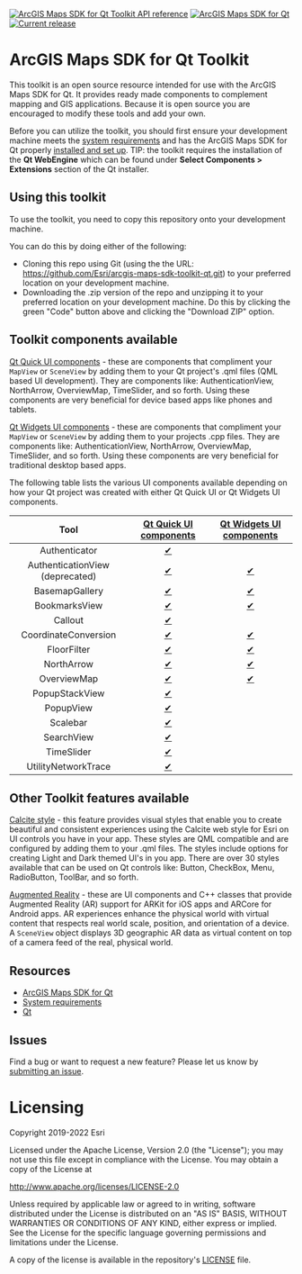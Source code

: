 [![ArcGIS Maps SDK for Qt Toolkit API reference](https://img.shields.io/badge/API_Reference-purple)](https://developers.arcgis.com/qt/latest/toolkit/api-reference/) [![ArcGIS Maps SDK for Qt](https://img.shields.io/badge/ArcGIS%20Maps%20SDK%20for%20Qt-0b5394)](https://developers.arcgis.com/qt/) [![Current release](https://img.shields.io/github/v/release/esri/arcgis-maps-sdk-toolkit-qt?label=current%20release)](https://github.com/Esri/arcgis-maps-sdk-toolkit-qt/releases)

# ArcGIS Maps SDK for Qt Toolkit

This toolkit is an open source resource intended for use with the ArcGIS Maps SDK for Qt. It provides ready made components to complement mapping and GIS applications. Because it is open source you are encouraged to modify these tools and add your own.

Before you can utilize the toolkit, you should first ensure your development machine meets the [system requirements](https://developers.arcgis.com/qt/reference/system-requirements/) and has the ArcGIS Maps SDK for Qt properly [installed and set up](https://developers.arcgis.com/qt/install-and-set-up/). TIP: the toolkit requires the installation of the **Qt WebEngine** which can be found under **Select Components > Extensions** section of the Qt installer.

## Using this toolkit

To use the toolkit, you need to copy this repository onto your development machine.

You can do this by doing either of the following:
- Cloning this repo using Git (using the the URL: https://github.com/Esri/arcgis-maps-sdk-toolkit-qt.git) to your preferred location on your development machine. 
- Downloading the .zip version of the repo and unzipping it to your preferred location on your development machine. Do this by clicking the green "Code" button above and clicking the "Download ZIP" option.

## Toolkit components available

[Qt Quick UI components](https://github.com/Esri/arcgis-maps-sdk-toolkit-qt/tree/main/uitools/toolkitcpp) - these are components that compliment your `MapView` or `SceneView` by adding them to your Qt project's .qml files (QML based UI development). They are components like: AuthenticationView, NorthArrow, OverviewMap, TimeSlider, and so forth. Using these components are very beneficial for device based apps like phones and tablets. 

[Qt Widgets UI components](https://github.com/Esri/arcgis-maps-sdk-toolkit-qt/tree/main/uitools/toolkitwidgets) - these are components that compliment your `MapView` or `SceneView` by adding them to your projects .cpp files. They are components like: AuthenticationView, NorthArrow, OverviewMap, TimeSlider, and so forth. Using these components are very beneficial for traditional desktop based apps.

The following table lists the various UI components available depending on how your Qt project was created with either Qt Quick UI or Qt Widgets UI components. 

|          Tool         | [Qt Quick UI components](https://github.com/Esri/arcgis-maps-sdk-toolkit-qt/tree/main/uitools/toolkitcpp) |            [Qt Widgets UI components](https://github.com/Esri/arcgis-maps-sdk-toolkit-qt/tree/main/uitools/toolkitwidgets)            |
|:---------------------:|:--------------------------------------------------------------------------------------------:|:----------------------------------------------------------------------------------------------------------------:|
|  Authenticator                    |    [✔](uitools/toolkitcpp/docs/Authenticator.md)        |                                                          |
|  AuthenticationView (deprecated)  |    [✔](uitools/toolkitcpp/docs/AuthenticationView.md)   |  [✔](uitools/toolkitwidgets/docs/AuthenticationView.md)  |
|    BasemapGallery                 |      [✔](uitools/toolkitcpp/docs/BasemapGallery.md)     |    [✔](uitools/toolkitwidgets/docs/BasemapGallery.md)    |
|     BookmarksView                 |       [✔](uitools/toolkitcpp/docs/BookmarksView.md)     |    [✔](uitools/toolkitwidgets/docs/BookmarksView.md)     |
|        Callout                    |         [✔](uitools/toolkitcpp/docs/Callout.md)         |                                                          |
| CoordinateConversion              |   [✔](uitools/toolkitcpp/docs/CoordinateConversion.md)  | [✔](uitools/toolkitwidgets/docs/CoordinateConversion.md) |
|      FloorFilter                  |       [✔](uitools/toolkitcpp/docs/FloorFilter.md)       |      [✔](uitools/toolkitwidgets/docs/FloorFilter.md)     |
|      NorthArrow                   |        [✔](uitools/toolkitcpp/docs/NorthArrow.md)       |      [✔](uitools/toolkitwidgets/docs/NorthArrow.md)      |
|      OverviewMap                  |       [✔](uitools/toolkitcpp/docs/OverviewMap.md)       |      [✔](uitools/toolkitwidgets/docs/OverviewMap.md)     |
|    PopupStackView                 |      [✔](uitools/toolkitcpp/docs/PopupStackView.md)     |                                                          |
|       PopupView                   |        [✔](uitools/toolkitcpp/docs/PopupView.md)        |                                                          |
|        Scalebar                   |         [✔](uitools/toolkitcpp/docs/Scalebar.md)        |                                                          |
|      SearchView                   |        [✔](uitools/toolkitcpp/docs/SearchView.md)       |                                                          |
|      TimeSlider                   |        [✔](uitools/toolkitcpp/docs/TimeSlider.md)       |                                                          |
| UtilityNetworkTrace               |  [✔](uitools/toolkitcpp/docs/UtilityNetworkTrace.md)    |                                                          |

## Other Toolkit features available

[Calcite style](https://github.com/Esri/arcgis-maps-sdk-toolkit-qt/tree/main/calcite) - this feature provides visual styles that enable you to create beautiful and consistent experiences using the Calcite web style for Esri on UI controls you have in your app. These styles are QML compatible and are configured by adding them to your .qml files. The styles include options for creating Light and Dark themed UI's in you app. There are over 30 styles available that can be used on Qt controls like: Button, CheckBox, Menu, RadioButton, ToolBar, and so forth. 

[Augmented Reality](https://github.com/Esri/arcgis-maps-sdk-toolkit-qt/tree/main/augmented_reality) - these are UI components and C++ classes that provide Augmented Reality (AR) support for ARKit for iOS apps and ARCore for Android apps. AR experiences enhance the physical world with virtual content that respects real world scale, position, and orientation of a device. A `SceneView` object displays 3D geographic AR data as virtual content on top of a camera feed of the real, physical world.

## Resources

* [ArcGIS Maps SDK for Qt](https://developers.arcgis.com/qt/)
* [System requirements](https://developers.arcgis.com/qt/latest/qml/guide/system-requirements.htm)
* [Qt](http://www.qt.io/)

## Issues

Find a bug or want to request a new feature?  Please let us know by [submitting an issue](https://github.com/Esri/arcgis-maps-sdk-toolkit-qt/issues/new).

# Licensing

Copyright 2019-2022 Esri

Licensed under the Apache License, Version 2.0 (the "License"); you may not use this file except in compliance with the License. You may obtain a copy of the License at

http://www.apache.org/licenses/LICENSE-2.0

Unless required by applicable law or agreed to in writing, software distributed under the License is distributed on an "AS IS" BASIS, WITHOUT WARRANTIES OR CONDITIONS OF ANY KIND, either express or implied. See the License for the specific language governing permissions and limitations under the License.

A copy of the license is available in the repository's [LICENSE](LICENSE) file.